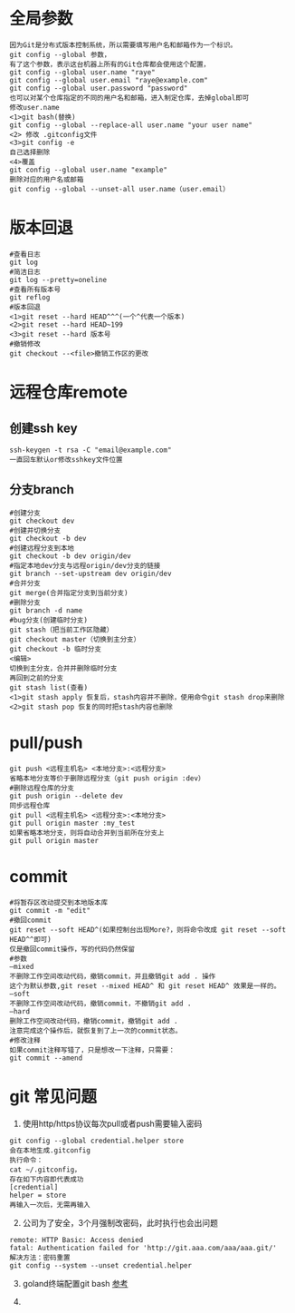 # 全局参数

```plain
因为Git是分布式版本控制系统，所以需要填写用户名和邮箱作为一个标识。
git config --global 参数，
有了这个参数，表示这台机器上所有的Git仓库都会使用这个配置，
git config --global user.name "raye"
git config --global user.email "raye@example.com"
git config --global user.password "password"
也可以对某个仓库指定的不同的用户名和邮箱，进入制定仓库，去掉global即可
修改user.name
<1>git bash(替换)
git config --global --replace-all user.name "your user name"
<2> 修改 .gitconfig文件
<3>git config -e 
自己选择删除
<4>覆盖
git config --global user.name "example"
删除对应的用户名或邮箱
git config --global --unset-all user.name（user.email）
```
# 版本回退

```plain
#查看日志
git log 
#简洁日志
git log --pretty=oneline
#查看所有版本号
git reflog
#版本回退
<1>git reset --hard HEAD^^^(一个^代表一个版本)
<2>git reset --hard HEAD~199
<3>git reset --hard 版本号
#撤销修改
git checkout --<file>撤销工作区的更改

```
# 远程仓库remote

## 创建ssh key

```plain
ssh-keygen -t rsa -C "email@example.com"
一直回车默认or修改sshkey文件位置
```

## 分支branch

```plain
#创建分支
git checkout dev
#创建并切换分支
git checkout -b dev
#创建远程分支到本地
git checkout -b dev origin/dev
#指定本地dev分支与远程origin/dev分支的链接
git branch --set-upstream dev origin/dev
#合并分支
git merge(合并指定分支到当前分支)
#删除分支
git branch -d name
#bug分支(创建临时分支)
git stash（把当前工作区隐藏）
git checkout master（切换到主分支）
git checkout -b 临时分支
<编辑>
切换到主分支，合并并删除临时分支
再回到之前的分支
git stash list(查看)
<1>git stash apply 恢复后，stash内容并不删除，使用命令git stash drop来删除
<2>git stash pop 恢复的同时把stash内容也删除
```

# pull/push

```plain
git push <远程主机名> <本地分支>:<远程分支>
省略本地分支等价于删除远程分支（git push origin :dev）
#删除远程仓库的分支
git push origin --delete dev
同步远程仓库
git pull <远程主机名> <远程分支>:<本地分支>
git pull origin master :my_test 
如果省略本地分支，则将自动合并到当前所在分支上
git pull origin master
```

#### 
# commit

```plain
#将暂存区改动提交到本地版本库
git commit -m "edit"
#撤回commit
git reset --soft HEAD^(如果控制台出现More?，则将命令改成 git reset --soft HEAD^^即可)
仅是撤回commit操作，写的代码仍然保留
#参数
–mixed
不删除工作空间改动代码，撤销commit，并且撤销git add . 操作
这个为默认参数,git reset --mixed HEAD^ 和 git reset HEAD^ 效果是一样的。
–soft
不删除工作空间改动代码，撤销commit，不撤销git add .
–hard
删除工作空间改动代码，撤销commit，撤销git add .
注意完成这个操作后，就恢复到了上一次的commit状态。
#修改注释 
如果commit注释写错了，只是想改一下注释，只需要：
git commit --amend

```

# 

# git 常见问题

1. 使用http/https协议每次pull或者push需要输入密码
```plain
git config --global credential.helper store
会在本地生成.gitconfig
执行命令：
cat ~/.gitconfig，
存在如下内容即代表成功
[credential]
helper = store
再输入一次后，无需再输入
```
2. 公司为了安全，3个月强制改密码，此时执行也会出问题
```plain
remote: HTTP Basic: Access denied
fatal: Authentication failed for 'http://git.aaa.com/aaa/aaa.git/'
解决方法：密码重置
git config --system --unset credential.helper
```
3. goland终端配置git bash
[参考](https://blog.csdn.net/liu865033503/article/details/103630499?ops_request_misc=&request_id=&biz_id=102&utm_term=win%20%20git%20%E6%B2%A1%E6%9C%89ll%20&utm_medium=distribute.pc_search_result.none-task-blog-2~all~sobaiduweb~default-0-103630499.142^v72^insert_down3,201^v4^add_ask&spm=1018.2226.3001.4187)

4. 

